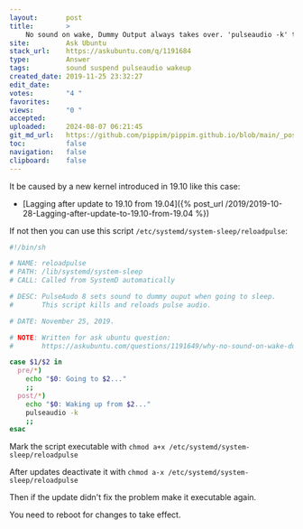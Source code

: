 ```yaml
---
layout:       post
title:        >
    No sound on wake, Dummy Output always takes over. 'pulseaudio -k' the fix
site:         Ask Ubuntu
stack_url:    https://askubuntu.com/q/1191684
type:         Answer
tags:         sound suspend pulseaudio wakeup
created_date: 2019-11-25 23:32:27
edit_date:    
votes:        "4 "
favorites:    
views:        "0 "
accepted:     
uploaded:     2024-08-07 06:21:45
git_md_url:   https://github.com/pippim/pippim.github.io/blob/main/_posts/2019/2019-11-25-No-sound-on-wake_-Dummy-Output-always-takes-over.-_pulseaudio-k_-the-fix.md
toc:          false
navigation:   false
clipboard:    false
---
```


It be caused by a new kernel introduced in 19.10 like this case:

- [Lagging after update to 19.10 from 19.04]({% post_url /2019/2019-10-28-Lagging-after-update-to-19.10-from-19.04 %})



If not then you can use this script `/etc/systemd/system-sleep/reloadpulse`:

``` sh
#!/bin/sh

# NAME: reloadpulse
# PATH: /lib/systemd/system-sleep
# CALL: Called from SystemD automatically

# DESC: PulseAudo 8 sets sound to dummy ouput when going to sleep.
#       This script kills and reloads pulse audio.

# DATE: November 25, 2019.

# NOTE: Written for ask ubuntu question:
#       https://askubuntu.com/questions/1191649/why-no-sound-on-wake-dummy-output-takes-over-pulseaudio-k-the-fix

case $1/$2 in
  pre/*)
    echo "$0: Going to $2..."
    ;;
  post/*)
    echo "$0: Waking up from $2..."
    pulseaudio -k
    ;;
esac
```

Mark the script executable with `chmod a+x /etc/systemd/system-sleep/reloadpulse`

After updates deactivate it with `chmod a-x /etc/systemd/system-sleep/reloadpulse`

Then if the update didn't fix the problem make it executable again.

You need to reboot for changes to take effect.
